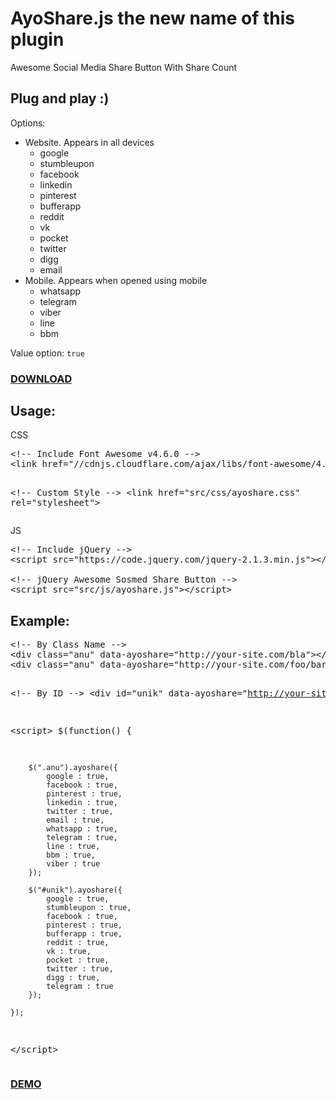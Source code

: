 AyoShare.js the new name of this plugin
=======================================

Awesome Social Media Share Button With Share Count

<h2>Plug and play :)</h2>

Options:
<ul>
	<li>Website. Appears in all devices
		<ul>
			<li>google</li>
			<li>stumbleupon</li>
			<li>facebook</li>
			<li>linkedin</li>
			<li>pinterest</li>
			<li>bufferapp</li>
			<li>reddit</li>
			<li>vk</li>
			<li>pocket</li>
			<li>twitter</li>
			<li>digg</li>
			<li>email</li>
		</ul>
	</li>
	<li>Mobile. Appears when opened using mobile
		<ul>
			<li>whatsapp</li>
			<li>telegram</li>
			<li>viber</li>
			<li>line</li>
			<li>bbm</li>
		</ul>
	</li>
</ul>
Value option: <code>true</code>

<h3><a href="https://github.com/bachors/jQuery-Awesome-Sosmed-Share-Button/tree/master/src">DOWNLOAD</a></h3>

<h2>Usage:</h2>
CSS
<pre>&lt;!-- Include Font Awesome v4.6.0 --&gt;
&lt;link href="//cdnjs.cloudflare.com/ajax/libs/font-awesome/4.6.0/css/font-awesome.min.css" rel="stylesheet"&gt;

&lt;!-- Custom Style --&gt;
&lt;link href="src/css/ayoshare.css" rel="stylesheet"&gt;</pre>
JS
<pre>&lt;!-- Include jQuery --&gt;
&lt;script src="https://code.jquery.com/jquery-2.1.3.min.js"&gt;&lt;/script&gt;

&lt;!-- jQuery Awesome Sosmed Share Button --&gt;
&lt;script src="src/js/ayoshare.js"&gt;&lt;/script&gt;</pre>
<h2>Example:</h2>
<pre>&lt;!-- By Class Name --&gt;
&lt;div class="anu" data-ayoshare="http://your-site.com/bla"&gt;&lt;/div&gt;
&lt;div class="anu" data-ayoshare="http://your-site.com/foo/bar"&gt;&lt;/div&gt;

&lt;!-- By ID --&gt;
&lt;div id="unik" data-ayoshare="http://your-site.com/test.html"&gt;&lt;/div&gt;

&lt;script&gt;
    $(function() {
    
        $(".anu").ayoshare({
            google : true,
            facebook : true,
            pinterest : true,
            linkedin : true,
            twitter : true,
            email : true,
            whatsapp : true,
            telegram : true,
            line : true,
            bbm : true,
            viber : true
        });
        
        $("#unik").ayoshare({
            google : true,
            stumbleupon : true,
            facebook : true,
            pinterest : true,
            bufferapp : true,
            reddit : true,
            vk : true,
            pocket : true,
            twitter : true,
            digg : true,
            telegram : true
        });
        
    });
&lt;/script&gt;</pre>

<h3><a href="http://ibacor.com/demo/jquery-awesome-sosmed-share-button/">DEMO</a></h3>
